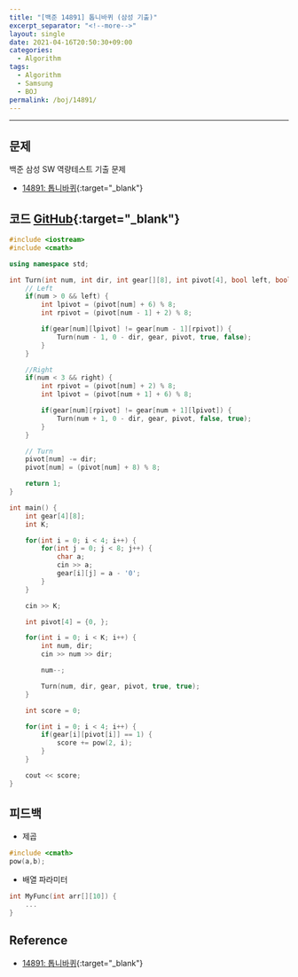 ```yaml
---
title: "[백준 14891] 톱니바퀴 (삼성 기출)"
excerpt_separator: "<!--more-->"
layout: single
date: 2021-04-16T20:50:30+09:00
categories:
  - Algorithm
tags:
  - Algorithm
  - Samsung
  - BOJ
permalink: /boj/14891/
---
```

---

## 문제

백준 삼성 SW 역량테스트 기출 문제

* [14891: 톱니바퀴](https://www.acmicpc.net/problem/14891){:target="_blank"}
<!--more-->


## 코드 [GitHub](https://github.com/unionyy/algorithm/blob/main/samsung/14891_gear.cpp){:target="_blank"}

```cpp
#include <iostream>
#include <cmath>

using namespace std;

int Turn(int num, int dir, int gear[][8], int pivot[4], bool left, bool right) {
    // Left
    if(num > 0 && left) {
        int lpivot = (pivot[num] + 6) % 8;
        int rpivot = (pivot[num - 1] + 2) % 8;

        if(gear[num][lpivot] != gear[num - 1][rpivot]) {
            Turn(num - 1, 0 - dir, gear, pivot, true, false);
        }
    }

    //Right
    if(num < 3 && right) {
        int rpivot = (pivot[num] + 2) % 8;
        int lpivot = (pivot[num + 1] + 6) % 8;

        if(gear[num][rpivot] != gear[num + 1][lpivot]) {
            Turn(num + 1, 0 - dir, gear, pivot, false, true);
        }
    }

    // Turn
    pivot[num] -= dir;
    pivot[num] = (pivot[num] + 8) % 8;

    return 1;
}

int main() {
    int gear[4][8];
    int K;

    for(int i = 0; i < 4; i++) {
        for(int j = 0; j < 8; j++) {
            char a;
            cin >> a;
            gear[i][j] = a - '0';
        }
    }

    cin >> K;

    int pivot[4] = {0, };

    for(int i = 0; i < K; i++) {
        int num, dir;
        cin >> num >> dir;

        num--;

        Turn(num, dir, gear, pivot, true, true);
    }

    int score = 0;

    for(int i = 0; i < 4; i++) {
        if(gear[i][pivot[i]] == 1) {
            score += pow(2, i);
        }
    }

    cout << score;
}
```

## 피드백

* 제곱
```cpp
#include <cmath>
pow(a,b);
```

* 배열 파라미터
```cpp
int MyFunc(int arr[][10]) {
    ...
}
```

## Reference

* [14891: 톱니바퀴](https://www.acmicpc.net/problem/14891){:target="_blank"}
